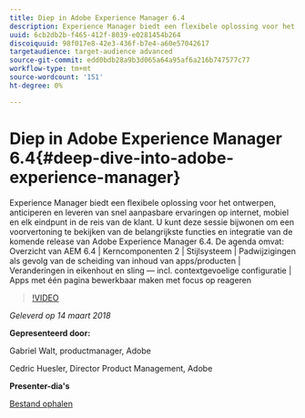 ```yaml
---
title: Diep in Adobe Experience Manager 6.4
description: Experience Manager biedt een flexibele oplossing voor het ontwerpen, anticiperen en leveren van snel aanpasbare ervaringen op internet, mobiel en elk eindpunt in de reis van de klant. U kunt deze sessie bijwonen om een voorvertoning te bekijken van de belangrijkste functies en integratie van de komende release van Adobe Experience Manager 6.4.
uuid: 6cb2db2b-f465-412f-8039-e0281454b264
discoiquuid: 98f017e8-42e3-436f-b7e4-a60e57042617
targetaudience: target-audience advanced
source-git-commit: edd0bdb28a9b3d065a64a95af6a216b747577c77
workflow-type: tm+mt
source-wordcount: '151'
ht-degree: 0%

---
```


# Diep in Adobe Experience Manager 6.4{#deep-dive-into-adobe-experience-manager}

Experience Manager biedt een flexibele oplossing voor het ontwerpen, anticiperen en leveren van snel aanpasbare ervaringen op internet, mobiel en elk eindpunt in de reis van de klant. U kunt deze sessie bijwonen om een voorvertoning te bekijken van de belangrijkste functies en integratie van de komende release van Adobe Experience Manager 6.4. De agenda omvat: Overzicht van AEM 6.4 | Kerncomponenten 2 | Stijlsysteem | Padwijzigingen als gevolg van de scheiding van inhoud van apps/producten | Veranderingen in eikenhout en sling — incl. contextgevoelige configuratie | Apps met één pagina bewerkbaar maken met focus op reageren

>[!VIDEO](https://video.tv.adobe.com/v/21749/?quality=9)

*Geleverd op 14 maart 2018*

**Gepresenteerd door:**

Gabriel Walt, productmanager, Adobe

Cedric Huesler, Director Product Management, Adobe

**Presenter-dia&#39;s**

[Bestand ophalen](assets/aem64-developerupdate31418.pdf)

<!--
[Get back to the Overview](https://helpx.adobe.com/experience-manager/kt/eseminars/gems/aem-index.html)
-->
